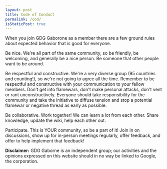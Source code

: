 ```yaml
---
layout: post
title: Code of Conduct
permalink: /cod/
isStaticPost: true
---
```


When you join GDG Gaborone as a member there are a few ground rules about expected behavior that is good for everyone.

Be nice. We're all part of the same community, so be friendly, be welcoming, and generally be a nice person. Be someone that other people want to be around.

Be respectful and constructive. We're a very diverse group (95 countries and counting!), so we're not going to agree all the time. Remember to be respectful and constructive with your communication to your fellow members. Don't get into flamewars, don't make personal attacks, don't vent or rant unconstructively. Everyone should take responsibility for the community and take the initiative to diffuse tension and stop a potential flamewar or negative thread as early as possible.

Be collaborative. Work together! We can learn a lot from each other. Share knowledge, update the wiki, help each other out.

Participate. This is YOUR community, so be a part of it! Join in on discussions, show up for in-person meetings regularly, offer feedback, and offer to help implement that feedback!

**Disclaimer:** GDG Gaborne is an independent group; our activities and the opinions expressed on this website should in no way be linked to Google, the corporation.

<img class="img-responsive feature-image" src="{{ site.baseurl }}/img/posts/cod.jpg" style="display:none">
